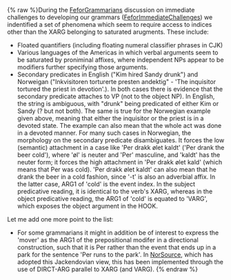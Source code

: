{% raw %}During the [FeforGrammarians](https://blog.inductorsoftware.com/docsproto/summits/FeforGrammarians) discussion on immediate
challenges to developing our grammars
([FeforImmediateChallenges](https://blog.inductorsoftware.com/docsproto/summits/FeforImmediateChallenges)) we indentified a
set of phenomena which seem to require access to indices other than the
XARG belonging to saturated arugments. These include:

- Floated quantifiers (including floating numeral classifier phrases
in CJK)
- Various languages of the Americas in which verbal arguments seem to
be saturated by proniminal affixes, where independent NPs appear to
be modifiers further specifying those arguments.
- Secondary predicates in English ("Kim hired Sandy drunk") and
Norweigan ("Inkvisitoren torturerte presten andektig" - 'The
inquisitor tortured the priest in devotion'.). In both cases there
is evidence that the secondary predicate attaches to VP (not to the
object NP). In English, the string is ambiguous, with "drunk" being
predicated of either Kim or Sandy (? but not both). The same is true
for the Norwegian example given above, meaning that either the
inquisitor or the priest is in a devoted state. The example can also
mean that the whole act was done in a devoted manner. For many such
cases in Norwegian, the morphology on the secondary predicate
disambiguates. It forces the low (semantic) attachment in a case
like 'Per drakk ølet kaldt' ('Per drank the beer cold'), where 'øl'
is neuter and 'Per' masculine, and 'kaldt' has the neuter form; it
forces the high attachment in 'Per drakk ølet kald' (which means
that Per was cold). 'Per drakk ølet kaldt' can also mean that he
drank the beer in a cold fashion, since '-t' is also an adverbial
affix. In the latter case, ARG1 of 'cold' is the event index. In the
subject predicative reading, it is identical to the verb's XARG,
whereas in the object predicative reading, the ARG1 of 'cold' is
equated to 'VARG', which exposes the object argument in the HOOK.

Let me add one more point to the list:

- For some grammarians it might in addition be of interest to express
the 'mover' as the ARG1 of the prepositional modifer in a
directional construction, such that it is Per rather than the event
that ends up in a park for the sentence 'Per runs to the park'. In
[NorSource](/NorSource), which has adopted this Jackendovian view,
this has been implemented through the use of DIRCT-ARG parallel to
XARG (and VARG).
<update date omitted for speed>{% endraw %}